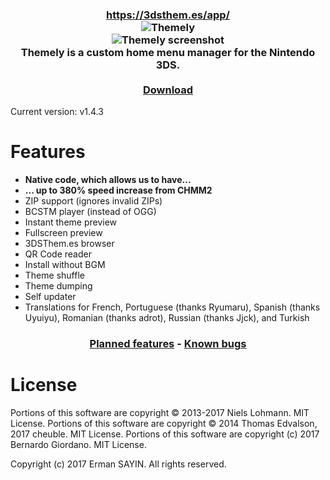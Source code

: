 <h3 align="center"><a href="https://3dsthem.es/app/">https://3dsthem.es/app/</a><br/>
<img src="https://3dsthem.es/app/banner.png" alt="Themely"/><br/>
<img src="https://3dsthem.es/app/screenshot.png" alt="Themely screenshot"/><br/>
<b>Themely</b> is a custom home menu manager for the Nintendo 3DS.<br/><br/>
<a href="https://github.com/ErmanSayin/Themely/releases/latest">Download</a></h3>

Current version: v1.4.3

# Features
- **Native code, which allows us to have...**
- **... up to 380% speed increase from CHMM2**
- ZIP support (ignores invalid ZIPs)
- BCSTM player (instead of OGG)
- Instant theme preview
- Fullscreen preview
- 3DSThem.es browser
- QR Code reader
- Install without BGM
- Theme shuffle
- Theme dumping
- Self updater
- Translations for French, Portuguese (thanks Ryumaru), Spanish (thanks Uyuiyu), Romanian (thanks adrot), Russian (thanks Jjck), and Turkish

<h3 align="center">
<a href="https://github.com/ErmanSayin/Themely/issues?q=is%3Aissue+is%3Aopen+label%3Aenhancement">Planned features</a> - <a href="https://github.com/ErmanSayin/Themely/issues?q=is%3Aissue+is%3Aopen+label%3Abug">Known bugs</a>
</h3>

# License
Portions of this software are copyright © 2013-2017 Niels Lohmann. MIT License.
Portions of this software are copyright © 2014 Thomas Edvalson, 2017 cheuble. MIT License.
Portions of this software are copyright (c) 2017 Bernardo Giordano. MIT License.

Copyright (c) 2017 Erman SAYIN. All rights reserved.
